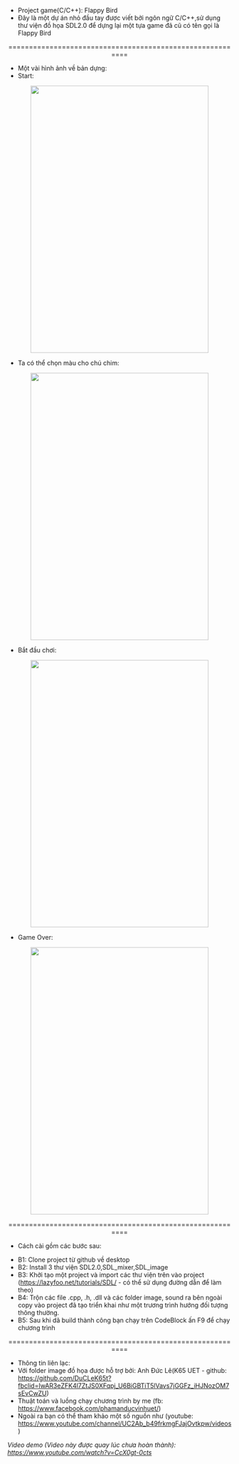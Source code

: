 * Project game(C/C++): Flappy Bird
* Đây là một dự án nhỏ đầu tay được viết bởi ngôn ngữ C/C++,sử dụng thư viện đồ họa SDL2.0 để dựng lại một tựa game đã cũ có tên gọi là Flappy Bird

<p align="center">==========================================================</p>

* Một vài hình ảnh về bản dựng:
* Start:
<p align="center"> 
<img width="400" height="600" src="https://user-images.githubusercontent.com/66615495/175663409-655e0844-e754-4693-b7c9-3239360acff1.png">
</p>

* Ta có thể chọn màu cho chú chim:
<p align="center"> 
<img width="400" height="600" src="https://user-images.githubusercontent.com/66615495/175664253-f6207e50-82b4-4d63-9698-d32e1cc842a3.png">
</p>

* Bắt đầu chơi:
<p align="center"> 
<img width="400" height="600" src="https://user-images.githubusercontent.com/66615495/175664773-8268eaa6-4004-48dd-ae38-e0a17b56b466.png">
</p>

* Game Over:
<p align="center"> 
<img width="400" height="600" src="https://user-images.githubusercontent.com/66615495/175665063-e9d722c7-224d-49fe-93b8-71591047606d.png">
</p>

<p align="center">==========================================================</p>

* Cách cài gồm các bước sau:
+ B1: Clone project từ github về desktop
+ B2: Install 3 thư viện SDL2.0,SDL_mixer,SDL_image 
+ B3: Khởi tạo một project và import các thư viện trên vào project (https://lazyfoo.net/tutorials/SDL/ - có thể sử dụng đường dẫn để làm theo)
+ B4: Trộn các file .cpp, .h, .dll và các folder image, sound ra bên ngoài copy vào project đã tạo triển khai như một trương trình hướng đối tượng thông thường.
+ B5: Sau khi dã build thành công bạn chạy trên CodeBlock ấn F9 để chạy chương trình
 
<p align="center">==========================================================</p>

* Thông tin liên lạc:
* Với folder image đồ họa được hỗ trợ bởi: Anh Đức Lê(K65 UET - github: https://github.com/DuCLeK65t?fbclid=IwAR3eZFK4l7ZtJS0XFqpj_U6BiGBTiT5lVavs7jGGFz_iHJNozOM7sEvCwZU)
* Thuật toán và luồng chạy chương trình by me (fb: https://www.facebook.com/phamanducvinhuet/)
* Ngoài ra bạn có thể tham khảo một số nguồn như (youtube: https://www.youtube.com/channel/UC2Ab_b49frkmgFJajOvtkpw/videos)

*Video demo (Video này được quay lúc chưa hoàn thành): https://www.youtube.com/watch?v=CcX0gt-0cts*

